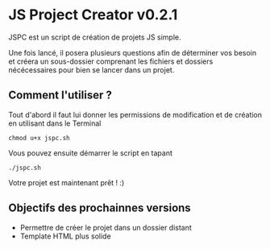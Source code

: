 # JS Project Creator v0.2.1

JSPC est un script de création de projets JS simple.

Une fois lancé, il posera plusieurs questions afin de déterminer vos besoin et créera un sous-dossier comprenant les fichiers et dossiers nécécessaires pour bien se lancer dans un projet.

## Comment l'utiliser ?

Tout d'abord il faut lui donner les permissions de modification et de création en utilisant dans le Terminal
```
chmod u+x jspc.sh
```

Vous pouvez ensuite démarrer le script en tapant
```
./jspc.sh
```

Votre projet est maintenant prêt ! :)

## Objectifs des prochainnes versions
- Permettre de créer le projet dans un dossier distant
- Template HTML plus solide
